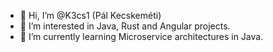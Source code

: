 - 👋 Hi, I’m @K3cs1 (Pál Kecskeméti)
- 👀 I’m interested in Java, Rust and Angular projects.
- 🌱 I’m currently learning Microservice architectures in Java.
